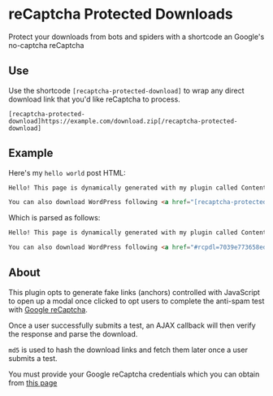 # reCaptcha Protected Downloads

Protect your downloads from bots and spiders with a shortcode an Google's no-captcha reCaptcha

## Use

Use the shortcode `[recaptcha-protected-download]` to wrap any direct download link that you'd like reCaptcha to process.

`[recaptcha-protected-download]https://example.com/download.zip[/recaptcha-protected-download]`

## Example

Here's my `hello world` post HTML:

```html
Hello! This page is dynamically generated with my plugin called Content Generator which you can download from <a href="[recaptcha-protected-download]https://my-cdn.tld/static/content-generator.zip[/recaptcha-protected-download]">here</a>.

You can also download WordPress following <a href="[recaptcha-protected-download]https://wordpress.org/latest.zip[/recaptcha-protected-download]">this URL</a>
```

Which is parsed as follows:

```html
Hello! This page is dynamically generated with my plugin called Content Generator which you can download from <a href="#rcpdl=371bce9996c0afc711648c2c4f3d5c97">here</a>.

You can also download WordPress following <a href="#rcpdl=7039e773658ed3c70d50e791ed4940fd">this URL</a>
```

## About

This plugin opts to generate fake links (anchors) controlled with JavaScript to open up a modal once clicked to opt users to complete the anti-spam test with <a href="https://github.com/google/recaptcha/">Google reCaptcha</a>.

Once a user successfully submits a test, an AJAX callback will then verify the response and parse the download.

`md5` is used to hash the download links and fetch them later once a user submits a test.

You must provide your Google reCaptcha credentials which you can obtain from <a href="https://google.com/recaptcha/admin">this page</a>